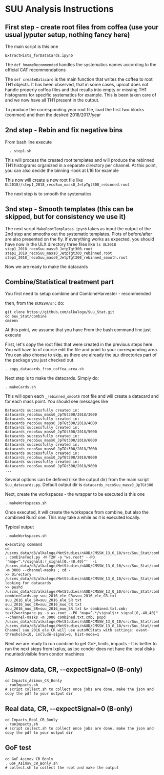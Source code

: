 # SUU Analysis Instructions


## First step  - create root files from coffea (use your usual jyputer setup, nothing fancy here)

The main script is this one 

`ExtractHists_forDataCards.ipynb`


The `def hnameRecommended` handles the systematics names according to the official CAT recommendations

The `def createDatacard` is the main function that writes the coffea to root TH1 objects. It has been observed, that in some cases, uproot does not handle properly coffea files and that results into empty or missing TH1 histograms for specific systematics for example. This is been taken care of and we now have all TH1 present in the output.

To produce the corresponding year root file, load the first two blocks (common) and then the desired 2018/2017/year 


## 2nd step - Rebin and fix negative bins 

From bash line execute
 
`  . step1.sh`

This will process the created root  templates and will produce the rebinned TH1 histograms organized in a separate directory per channel. At this point, you can also decide the binning -look at L16 for example 

This now will create a new root file like 
`
UL2018//step1_2018_recoSuu_mass0_JetpTgt300_rebinned.root
`

The next step is to smooth the systematics 


## 3nd step  - Smooth templates (this can be skipped, but for consistency we use it)

The next script `MakeRootTemplates.ipynb` takes as input the output of the 2nd step and smooths out the systematic templates. Plots of before/after are also presented on the fly. If everything works as expected, you should have now in the ULX directory three files like 
`
ls UL2018
step1_2018_recoSuu_mass0_JetpTgt300.root  step1_2018_recoSuu_mass0_JetpTgt300_rebinned.root  step1_2018_recoSuu_mass0_JetpTgt300_rebinned_smooth.root
`

Now we are ready to make the datacards

## Combine/Statistical treatment part 

You first need to setup combine and CombineHarvester - recommended 

then, from the `$CMSSW/src` do:

```
git clone https://github.com/alkaloge/Suu_Stat.git
cd Suu_Stat/combine
cmsenv
```

At this point, we assume that you have 
From the bash command line just execute 

First, let's copy the root files that were created in the previous steps here. You will have to of course edit the file and point to your corresponding area. You can also choose to skip, as there are already the `ULX` directories part of the package you just checked out. 

`. copy_datacards_from_coffea_area.sh`

Next step is to make the datacards. Simply do:

`. makeCards.sh`

This will open each `_rebinned_smooth` root file and will create a datacard and for each mass point. You should see messages like 
```
Datacards successfully created in: datacards_recoSuu_mass0_JpTGt300/2018/3000
Datacards successfully created in: datacards_recoSuu_mass0_JpTGt300/2018/4000
Datacards successfully created in: datacards_recoSuu_mass0_JpTGt300/2018/5000
Datacards successfully created in: datacards_recoSuu_mass0_JpTGt300/2018/6000
Datacards successfully created in: datacards_recoSuu_mass0_JpTGt300/2018/7000
Datacards successfully created in: datacards_recoSuu_mass0_JpTGt300/2018/8000
Datacards successfully created in: datacards_recoSuu_mass0_JpTGt300/2018/9000
...
```

Several options can be defined (like the output dir) from the main script `Suu_datacards.py`. Default output dir is `datacards_recoSuu_mass0_JpTGt300`

Next, create the workspaces - the wrapper to be executed is this one 

`. makeWorkspaces.sh`

Once executed, it will create the workspace from combine, but also the combined Run2 one. This may take a while as it is executed locally.

Typical output
```
. makeWorkspaces.sh

executing command
cd /uscms_data/d3/alkaloge/MetStudies/nAOD/CMSSW_13_0_10/src/Suu_Stat/combine//jobs ; combineTool.py -M T2W -o "ws.root" --PO '"map=^.*/signal$:r_signal[0,-40,40]"'  -i /uscms_data/d3/alkaloge/MetStudies/nAOD/CMSSW_13_0_10/src/Suu_Stat/combine//datacards_recoSuu_mass0_JpTGt300/2016/3000/ -m 3000 --channel-masks ; cd -
>> Directory /uscms_data/d3/alkaloge/MetStudies/nAOD/CMSSW_13_0_10/src/Suu_Stat/combine//datacards_recoSuu_mass0_JpTGt300/2016/3000/, looking for datacards
>> pushd /uscms_data/d3/alkaloge/MetStudies/nAOD/CMSSW_13_0_10/src/Suu_Stat/combine//datacards_recoSuu_mass0_JpTGt300/2016/3000/; combineCards.py suu_2016_ele_CR=suu_2016_ele_CR.txt suu_2016_ele_SR=suu_2016_ele_SR.txt suu_2016_muo_CR=suu_2016_muo_CR.txt suu_2016_muo_SR=suu_2016_muo_SR.txt &> combined.txt.cmb; text2workspace.py -o ws.root --PO "map=^.*/signal$:r_signal[0,-40,40]" --channel-masks -m 3000 combined.txt.cmb; popd
/uscms_data/d3/alkaloge/MetStudies/nAOD/CMSSW_13_0_10/src/Suu_Stat/combine/datacards_recoSuu_mass0_JpTGt300/2016/3000 /uscms_data/d3/alkaloge/MetStudies/nAOD/CMSSW_13_0_10/src/Suu_Stat/combine/jobs
Channel suu_2016_ele_CR will use autoMCStats with settings: event-threshold=10, include-signal=0, hist-mode=1
```

Next  we are ready to run combine to get GoF, limits, impacts - It is better to run the next steps from lxplus, as lpc condor does not have the local disks mounted/visible from condor machines

## Asimov data, CR, --expectSignal=0 (B-only)

```
cd Impacts_Asimov_CR_Bonly
. runImpacts.sh
# script collect.sh to collect once jobs are done, make the json and copy the pdf to your output dir
```

## Real data, CR, --expectSignal=0 (B-only)

```
cd Impacts_Real_CR_Bonly
. runImpacts.sh
# script collect.sh to collect once jobs are done, make the json and copy the pdf to your output dir
```
## GoF test
```
cd GoF_Asimov_CR_Bonly
. GoF_Asimov_CR_Bonly.sh
# collect.sh to collect the root and make the output
```


